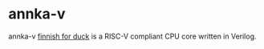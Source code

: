 # annka-v
annka-v [finnish for duck](https://en.wiktionary.org/wiki/ankka) is a RISC-V compliant CPU core written in Verilog.
